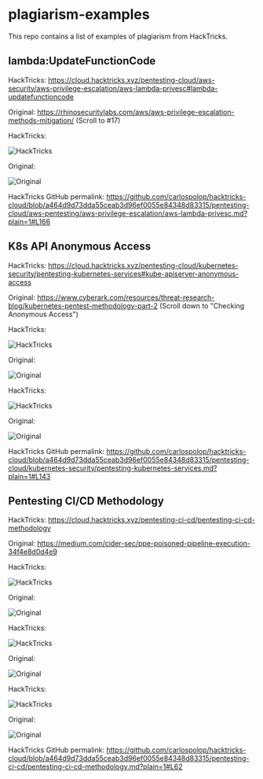 # plagiarism-examples
This repo contains a list of examples of plagiarism from HackTricks.

## lambda:UpdateFunctionCode

HackTricks: https://cloud.hacktricks.xyz/pentesting-cloud/aws-security/aws-privilege-escalation/aws-lambda-privesc#lambda-updatefunctioncode

Original: https://rhinosecuritylabs.com/aws/aws-privilege-escalation-methods-mitigation/ (Scroll to #17)

HackTricks:

![HackTricks](/screenshots/lambda-update-function-code-hacktricks.png)

Original: 

![Original](/screenshots/lambda-update-function-code-original.png)

HackTricks GitHub permalink: https://github.com/carlospolop/hacktricks-cloud/blob/a464d9d73dda55ceab3d96ef0055e84348d83315/pentesting-cloud/aws-pentesting/aws-privilege-escalation/aws-lambda-privesc.md?plain=1#L166

## K8s API Anonymous Access

HackTricks: https://cloud.hacktricks.xyz/pentesting-cloud/kubernetes-security/pentesting-kubernetes-services#kube-apiserver-anonymous-access

Original: https://www.cyberark.com/resources/threat-research-blog/kubernetes-pentest-methodology-part-2 (Scroll down to "Checking Anonymous Access")

HackTricks:

![HackTricks](/screenshots/k8s-api-anonymous-access-hacktricks.png)

Original:

![Original](/screenshots/k8s-api-anonymous-access-original.png)

HackTricks:

![HackTricks](/screenshots/k8s-api-anonymous-access-hacktricks2.png)

Original:

![Original](/screenshots/k8s-api-anonymous-access-original2.png)

HackTricks GitHub permalink: https://github.com/carlospolop/hacktricks-cloud/blob/a464d9d73dda55ceab3d96ef0055e84348d83315/pentesting-cloud/kubernetes-security/pentesting-kubernetes-services.md?plain=1#L143

## Pentesting CI/CD Methodology

HackTricks: https://cloud.hacktricks.xyz/pentesting-ci-cd/pentesting-ci-cd-methodology

Original: https://medium.com/cider-sec/ppe-poisoned-pipeline-execution-34f4e8d0d4e9

HackTricks:

![HackTricks](/screenshots/pentesting-cicd-methodology-hacktricks.png)

Original:

![Original](/screenshots/pentesting-cicd-methodologyh-original.png)

HackTricks:

![HackTricks](/screenshots/pentesting-cicd-methodology2-hacktricks.png)

Original:

![Original](/screenshots/pentesting-cicd-methodology-original2.png)

HackTricks:

![HackTricks](/screenshots/pentesting-cicd-methodology-hacktricks3.png)

Original:

![Original](/screenshots/pentesting-ci-cd-methodologyh-original3.png)

HackTricks GitHub permalink: https://github.com/carlospolop/hacktricks-cloud/blob/a464d9d73dda55ceab3d96ef0055e84348d83315/pentesting-ci-cd/pentesting-ci-cd-methodology.md?plain=1#L62

